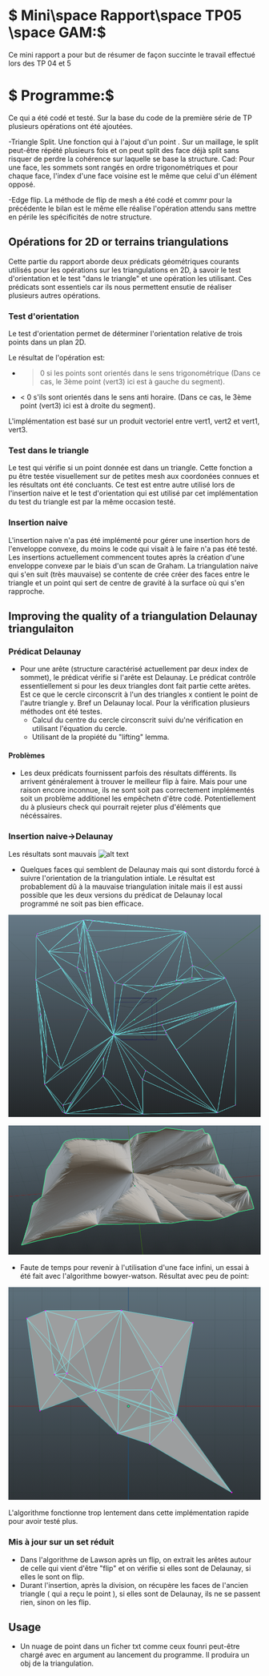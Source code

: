 # $ Mini\space Rapport\space  TP05 \space GAM:$

Ce mini rapport a pour but de résumer de façon succinte le travail effectué lors des TP 04 et 5

# $ Programme:$
Ce qui a été codé et testé.
Sur la base du code de la première série de TP plusieurs opérations ont été ajoutées.

-Triangle Split.
Une fonction qui à l'ajout d'un point .
Sur un maillage, le split peut-être répété plusieurs fois et on peut split des face déjà split sans risquer de perdre la cohérence sur laquelle se base la structure. Cad: Pour une face, les sommets sont rangés en ordre trigonométriques et pour chaque face, l'index d'une face voisine est le même que celui d'un élément opposé.

-Edge flip.
La méthode de flip de mesh a été codé et commr pour la précédente le bilan est le même elle réalise l'opération attendu sans mettre en périle les spécificités de notre structure.



## Opérations for 2D or terrains triangulations

Cette partie du  rapport aborde deux prédicats géométriques courants utilisés pour les opérations sur les triangulations en 2D, à savoir le test d'orientation et le test "dans le triangle" et une opération les utilisant. Ces prédicats sont essentiels car ils nous permettent ensutie de réaliser plusieurs autres opérations.

### Test d'orientation
Le test d'orientation permet de déterminer l'orientation relative de trois points dans un plan 2D. 

Le résultat de l'opération est:
- > 0 si les points sont orientés dans le sens trigonométrique (Dans ce cas, le 3ème point (vert3) ici est à gauche du segment).

- < 0 s'ils sont orientés dans le sens anti horaire.  (Dans ce cas, le 3ème point (vert3) ici est à droite du segment).

L'implémentation est basé sur un produit vectoriel entre vert1, vert2 et vert1, vert3. 

### Test dans le triangle
Le test qui vérifie si un point donnée est dans un triangle. Cette fonction a pu être testée visuellement sur de petites mesh aux coordonées connues et les résultats ont été concluants. Ce test est entre autre utilisé lors de l'insertion naive et le test d'orientation qui est utilisé par cet implémentation du test du triangle est par la même occasion testé.

### Insertion naive
L'insertion naive n'a pas été implémenté pour gérer une insertion hors de l'enveloppe convexe, du moins le code qui visait à le faire n'a pas été testé. Les insertions actuellement commencent toutes après la création d'une enveloppe convexe par le biais d'un scan de Graham. La triangulation naive qui s'en suit (très mauvaise) se contente de crée créer des faces entre le triangle et un point qui sert de centre de gravité à la surface où qui s'en rapproche.


## Improving the quality of a triangulation Delaunay triangulaiton

### Prédicat Delaunay
- Pour une arête (structure caractérisé actuellement par deux index de sommet), le prédicat vérifie si l'arête est Delaunay. Le prédicat contrôle essentiellement si pour les deux triangles dont fait partie cette arètes. Est ce que le cercle circonscrit à l'un des triangles x contient le point de l'autre triangle y. Bref un Delaunay local. 
Pour la vérification plusieurs méthodes ont été testes. 
  - Calcul du centre du cercle circonscrit suivi du'ne vérification en utilisant l'équation du cercle.
  - Utilisant de la propiété du "lifting" lemma.


#### Problèmes
  - Les deux prédicats fournissent parfois des résultats différents. Ils arrivent généralement à trouver le meilleur flip à faire. Mais pour une raison encore inconnue, ils ne sont soit pas correctement implémentés soit un problème additionel les empêchetn d'être codé. Potentiellement du à plusieurs check qui pourrait rejeter plus d'éléments que nécéssaires.


### Insertion naive->Delaunay
Les résultats sont mauvais
![alt text](image.png)

- Quelques faces qui semblent de Delaunay mais qui sont distordu forcé à suivre l'orientation de la triangulation intiale. Le résultat est probablement dû à la mauvaise triangulation initale mais il est aussi possible que les deux versions du prédicat de Delaunay local programmé ne soit pas bien efficace.

![alt text](image-2.png)

![alt text](image-3.png)

- Faute de temps pour revenir à l'utilisation d'une face infini, un essai à été fait avec l'algorithme bowyer-watson. 
Résultat avec peu de point:

![alt text](image-1.png)

L'algorithme fonctionne trop lentement dans cette implémentation rapide pour avoir testé plus.

### Mis à jour sur un set réduit
- Dans l'algorithme de Lawson après un flip, on extrait les arêtes autour de celle qui vient d'être "flip" et on vérifie si elles sont de Delaunay, si elles le sont on flip.
- Durant l'insertion, après la division, on récupère les faces de l'ancien triangle ( qui a reçu le point ), si elles sont de Delaunay, ils ne se passent rien, sinon on les flip.


## Usage

- Un nuage de point dans un ficher txt comme ceux founri peut-être chargé avec en argument au lancement du programme. Il produira un obj de la triangulation.